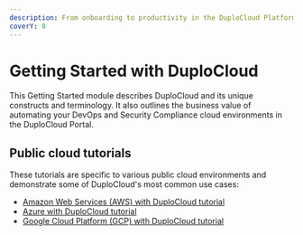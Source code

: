 ```yaml
---
description: From onboarding to productivity in the DuploCloud Platform
coverY: 0
---
```


# Getting Started with DuploCloud

This Getting Started module describes DuploCloud and its unique constructs and terminology. It also outlines the business value of automating your DevOps and Security Compliance cloud environments in the DuploCloud Portal.

## Public cloud tutorials

These tutorials are specific to various public cloud environments and demonstrate some of DuploCloud's most common use cases:

* [Amazon Web Services (AWS) with DuploCloud tutorial](../aws/quick-start/)
* [Azure with DuploCloud tutorial](../azure/quick-start/)
* [Google Cloud Platform (GCP) with DuploCloud tutorial ](../gcp/quick-start/)
